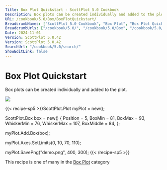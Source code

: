 ```yaml
---
Title: Box Plot Quickstart - ScottPlot 5.0 Cookbook
Description: Box plots can be created individually and added to the plot.
URL: /cookbook/5.0/Box/BoxPlotQuickstart/
BreadcrumbNames: ["ScottPlot 5.0 Cookbook", "Box Plot", "Box Plot Quickstart"]
BreadcrumbUrls: ["/cookbook/5.0/", "/cookbook/5.0/Box", "/cookbook/5.0/Box/BoxPlotQuickstart"]
Date: 2024-11-01
Version: ScottPlot 5.0.42
Version: ScottPlot 5.0.42
SearchUrl: "/cookbook/5.0/search/"
ShowEditLink: false
---
```



<div class='d-flex align-items-center mt-5'>
<h1 class='me-2 text-dark my-0 border-0'>Box Plot Quickstart</h1>
</div>

Box plots can be created individually and added to the plot.

[![](/cookbook/5.0/images/BoxPlotQuickstart.png?241101192719)](/cookbook/5.0/images/BoxPlotQuickstart.png?241101192719)

{{< recipe-sp5 >}}ScottPlot.Plot myPlot = new();

ScottPlot.Box box = new()
{
    Position = 5,
    BoxMin = 81,
    BoxMax = 93,
    WhiskerMin = 76,
    WhiskerMax = 107,
    BoxMiddle = 84,
};

myPlot.Add.Box(box);

myPlot.Axes.SetLimits(0, 10, 70, 110);

myPlot.SavePng("demo.png", 400, 300);
{{< /recipe-sp5 >}}

<div class='my-5 text-center'>This recipe is one of many in the <a href='/cookbook/5.0/Box'>Box Plot</a> category</div>


